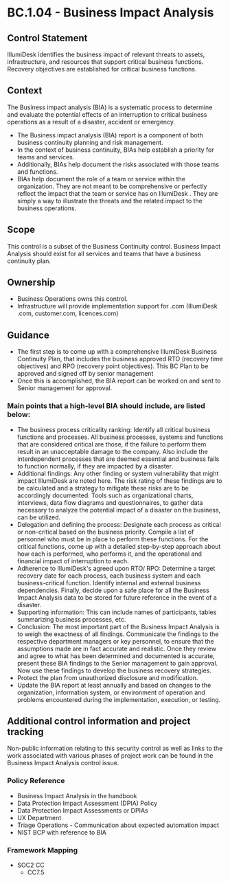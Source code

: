 # BC.1.04 - Business Impact Analysis

## Control Statement

IllumiDesk identifies the business impact of relevant threats to assets, infrastructure, and resources that support critical business functions. Recovery objectives are established for critical business functions.

## Context

The Business impact analysis \(BIA\) is a systematic process to determine and evaluate the potential effects of an interruption to critical business operations as a result of a disaster, accident or emergency.

* The Business impact analysis \(BIA\) report is a component of both business continuity planning and risk management.
* In the context of business continuity, BIAs help establish a priority for teams and services.
* Additionally, BIAs help document the risks associated with those teams and functions.
* BIAs help document the role of a team or service within the organization. They are not meant to be comprehensive or perfectly reflect the impact that the team or service has on IllumiDesk . They are simply a way to illustrate the threats and the related impact to the business operations.

## Scope

This control is a subset of the Business Continuity control. Business Impact Analysis should exist for all services and teams that have a business continuity plan.

## Ownership

* Business Operations owns this control.
* Infrastructure will provide implementation support for .com \(IllumiDesk .com, customer.com, licences.com\)

## Guidance

* The first step is to come up with a comprehensive IllumiDesk Business Continuity Plan, that includes the business approved RTO \(recovery time objectives\) and RPO \(recovery point objectives\). This BC Plan to be approved and signed off by senior management
* Once this is accomplished, the BIA report can be worked on and sent to Senior management for approval.

### Main points that a high-level BIA should include, are listed below:

* The business process criticality ranking: Identify all critical business functions and processes. All business processes, systems and functions that are considered critical are those, if the failure to perform them result in an unacceptable damage to the company. Also include the interdependent processes that are deemed essential and business fails to function normally, if they are impacted by a disaster.
* Additional findings: Any other finding or system vulnerability that might impact IllumiDesk are noted here. The risk rating of these findings are to be calculated and a strategy to mitigate these risks are to be accordingly documented. Tools such as organizational charts, interviews, data flow diagrams and questionnaires, to gather data necessary to analyze the potential impact of a disaster on the business, can be utilized.
* Delegation and defining the process: Designate each process as critical or non-critical based on the business priority. Compile a list of personnel who must be in place to perform these functions. For the critical functions, come up with a detailed step-by-step approach about how each is performed, who performs it, and the operational and financial impact of interruption to each.
* Adherence to IllumiDesk's agreed upon RTO/ RPO: Determine a target recovery date for each process, each business system and each business-critical function. Identify internal and external business dependencies. Finally, decide upon a safe place for all the Business Impact Analysis data to be stored for future reference in the event of a disaster.
* Supporting information: This can include names of participants, tables summarizing business processes, etc.
* Conclusion: The most important part of the Business Impact Analysis is to weigh the exactness of all findings. Communicate the findings to the respective department managers or key personnel, to ensure that the assumptions made are in fact accurate and realistic. Once they review and agree to what has been determined and documented is accurate, present these BIA findings to the Senior management to gain approval. Now use these findings to develop the business recovery strategies.
* Protect the plan from unauthorized disclosure and modification.
* Update the BIA report at least annually and based on changes to the organization, information system, or environment of operation and problems encountered during the implementation, execution, or testing.

## Additional control information and project tracking

Non-public information relating to this security control as well as links to the work associated with various phases of project work can be found in the Business Impact Analysis control issue.

### Policy Reference

* Business Impact Analysis in the handbook
* Data Protection Impact Assessment \(DPIA\) Policy
* Data Protection Impact Assessments or DPIAs
* UX Department
* Triage Operations - Communication about expected automation impact
* NIST BCP with reference to BIA

### Framework Mapping

* SOC2 CC
  * CC7.5

